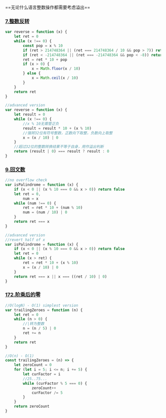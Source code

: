 ==无论什么语言整数操作都需要考虑溢出==

### [7.整数反转](https://leetcode-cn.com/problems/reverse-integer/)

```javascript {.line-numbers}
var reverse = function (x) {
	let ret = 0
	while (x !== 0) {
		const pop = x % 10
		if (ret > 214748364 || (ret === 214748364 / 10 && pop > 7)) return 0
		if (ret < -214748364 || (ret === -214748364 && pop < -8)) return 0
		ret = ret * 10 + pop
		if (x > 0) {
			x = Math.floor(x / 10)
		} else {
			x = Math.ceil(x / 10)
		}
	}
	return ret
}

//advanced version
var reverse = function (x) {
	let result = 0
	while (x !== 0) {
		//x % 10无需管正负
		result = result * 10 + (x % 10)
		//强转32位有符号整数，正数向下取整，负数向上取整
		x = (x / 10) | 0
	}
	//超过32位的整数转换结果不等于自身，用作溢出判断
	return (result | 0) === result ? result : 0
}
```

### [9.回文数](https://leetcode-cn.com/problems/palindrome-number/)

```javascript {.line-numbers}
//no overflow check
var isPalindrome = function (x) {
	if (x < 0 || (x % 10 === 0 && x > 0)) return false
	let ret = 0,
		num = x
	while (num !== 0) {
		ret = ret * 10 + (num % 10)
		num = (num / 10) | 0
	}
	return ret === x
}

//advanced version
//revert half of x
var isPalindrome = function (x) {
	if (x < 0 || (x % 10 === 0 && x > 0)) return false
	let ret = 0
	while (x > ret) {
		ret = ret * 10 + (x % 10)
		x = (x / 10) | 0
	}
	return ret === x || x === ((ret / 10) | 0)
}
```

### [172.阶乘后的零](https://leetcode-cn.com/problems/factorial-trailing-zeroes/)

```javascript {.line-numbers}
//O(logN) - O(1) simplest version
var trailingZeroes = function (n) {
	let ret = 0
	while (n > 0) {
		//|转为整数
		n = (n / 5) | 0
		ret += n
	}
	return ret
}

//O(n) - O(1)
const trailingZeroes = (n) => {
	let zeroCount = 0
	for (let i = 5; i <= n; i += 5) {
		let curFactor = i
		//25..75...
		while (curFactor % 5 === 0) {
			zeroCount++
			curFactor /= 5
		}
	}
	return zeroCount
}
```
